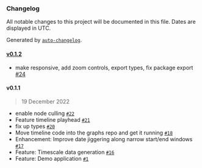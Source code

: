 ### Changelog

All notable changes to this project will be documented in this file. Dates are displayed in UTC.

Generated by [`auto-changelog`](https://github.com/CookPete/auto-changelog).

#### [v0.1.2](https://github.com/PrefectHQ/graphs/compare/v0.1.1...v0.1.2)

- make responsive, add zoom controls, export types, fix package export [#24](https://github.com/PrefectHQ/graphs/pull/24)

#### v0.1.1

> 19 December 2022

- enable node culling [`#22`](https://github.com/PrefectHQ/graphs/pull/22)
- Feature timeline playhead [`#21`](https://github.com/PrefectHQ/graphs/pull/21)
- fix up types [`#20`](https://github.com/PrefectHQ/graphs/pull/20)
- Move timeline code into the graphs repo and get it running [`#18`](https://github.com/PrefectHQ/graphs/pull/18)
- Enhancement: Improve date jiggering along narrow start/end windows [`#17`](https://github.com/PrefectHQ/graphs/pull/17)
- Feature: Timescale data generation [`#16`](https://github.com/PrefectHQ/graphs/pull/16)
- Feature: Demo application [`#1`](https://github.com/PrefectHQ/graphs/pull/1)
